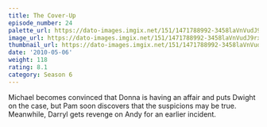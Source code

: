 ```yaml
---
title: The Cover-Up
episode_number: 24
palette_url: https://dato-images.imgix.net/151/1471788992-3458laVnVudJ9rx9l8lZExfiidh.jpg?ixlib=rb-1.1.0&ch=DPR%2CWidth&auto=enhance&palette=json
image_url: https://dato-images.imgix.net/151/1471788992-3458laVnVudJ9rx9l8lZExfiidh.jpg?ixlib=rb-1.1.0&ch=DPR%2CWidth&auto=compress%2Cformat&w=500
thumbnail_url: https://dato-images.imgix.net/151/1471788992-3458laVnVudJ9rx9l8lZExfiidh.jpg?ixlib=rb-1.1.0&ch=DPR%2CWidth&auto=enhance&w=500&h=280&fit=crop&fm=jpg
date: '2010-05-06'
weight: 118
rating: 8.1
category: Season 6
---
```


Michael becomes convinced that Donna is having an affair and puts Dwight on the case, but Pam soon discovers that the suspicions may be true. Meanwhile, Darryl gets revenge on Andy for an earlier incident.